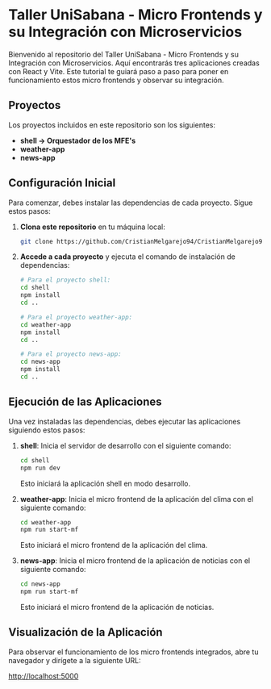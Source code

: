# Taller UniSabana - Micro Frontends y su Integración con Microservicios

Bienvenido al repositorio del Taller UniSabana - Micro Frontends y su Integración con Microservicios. Aquí encontrarás tres aplicaciones creadas con React y Vite. Este tutorial te guiará paso a paso para poner en funcionamiento estos micro frontends y observar su integración.

## Proyectos

Los proyectos incluidos en este repositorio son los siguientes:
- **shell -> Orquestador de los MFE's**
- **weather-app**
- **news-app**

## Configuración Inicial

Para comenzar, debes instalar las dependencias de cada proyecto. Sigue estos pasos:

1. **Clona este repositorio** en tu máquina local:
    ```bash
    git clone https://github.com/CristianMelgarejo94/CristianMelgarejo94-taller-uni-sabana-mfe.git
    ```

2. **Accede a cada proyecto** y ejecuta el comando de instalación de dependencias:
    ```bash
    # Para el proyecto shell:
    cd shell
    npm install
    cd ..

    # Para el proyecto weather-app:
    cd weather-app
    npm install
    cd ..

    # Para el proyecto news-app:
    cd news-app
    npm install
    cd ..
    ```

## Ejecución de las Aplicaciones

Una vez instaladas las dependencias, debes ejecutar las aplicaciones siguiendo estos pasos:

1. **shell**: Inicia el servidor de desarrollo con el siguiente comando:
    ```bash
    cd shell
    npm run dev
    ```
    Esto iniciará la aplicación shell en modo desarrollo.

2. **weather-app**: Inicia el micro frontend de la aplicación del clima con el siguiente comando:
    ```bash
    cd weather-app
    npm run start-mf
    ```
    Esto iniciará el micro frontend de la aplicación del clima.

3. **news-app**: Inicia el micro frontend de la aplicación de noticias con el siguiente comando:
    ```bash
    cd news-app
    npm run start-mf
    ```
    Esto iniciará el micro frontend de la aplicación de noticias.

## Visualización de la Aplicación

Para observar el funcionamiento de los micro frontends integrados, abre tu navegador y dirígete a la siguiente URL:

[http://localhost:5000](http://localhost:5000)

